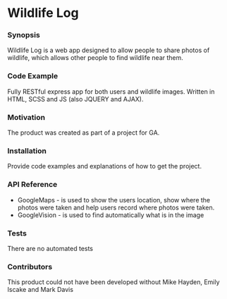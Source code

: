<!DOCTYPE html>
<h1>Wildlife Log</h1>

<h3>Synopsis</h3>
<p>Wildlife Log is a web app designed to allow people to share photos of wildlife, which allows other people to find wildlife near them.</p>

<h3>Code Example</h3>
<p>Fully RESTful express app for both users and wildlife images.  Written in HTML, SCSS and JS (also JQUERY and AJAX).</p>

<h3>Motivation</h3>
<p>The product was created as part of a project for GA.</p>

<h3>Installation</h3>
<p>Provide code examples and explanations of how to get the project.</p>

<h3>API Reference</h3>
<ul>
    <li>GoogleMaps - is used to show the users location, show where the photos were taken and help users record where photos were taken. </li>
    <li>GoogleVision - is used to find automatically what is in the image</li>
</ul>

<h3>Tests</h3>
There are no automated tests

<h3>Contributors</h3>
This product could not have been developed without Mike Hayden, Emily Iscake and Mark Davis
